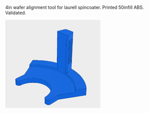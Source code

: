4in wafer alignment tool for laurell spincoater. Printed 50infill ABS. Validated.

<img src="https://github.com/nchlssmsn/DIYTools/blob/master/Alignment/alignmenttool.PNG?raw=true" width="300"/>
